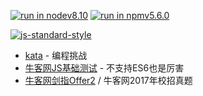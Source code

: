 [![run in nodev8.10](https://img.shields.io/badge/NODE-v8.10.0-green.svg?style=flat-square)]() [![run in npmv5.6.0](https://img.shields.io/badge/NPM-v5.6.0-green.svg?style=flat-square)]()

[![js-standard-style](https://cdn.rawgit.com/feross/standard/master/badge.svg)](https://github.com/feross/standard)



* [kata](www.codewars.com) - 编程挑战
* [牛客网JS基础测试](https://www.nowcoder.com/activity/oj) - 不支持ES6也是厉害
* [牛客网剑指Offer2](https://www.nowcoder.com/practice/4faa2d4849fa4627aa6d32a2e50b5b25?tpId=85&tqId=29897&rp=1&ru=/activity/oj&qru=/ta/2017test/question-ranking) / 牛客网2017年校招真题
